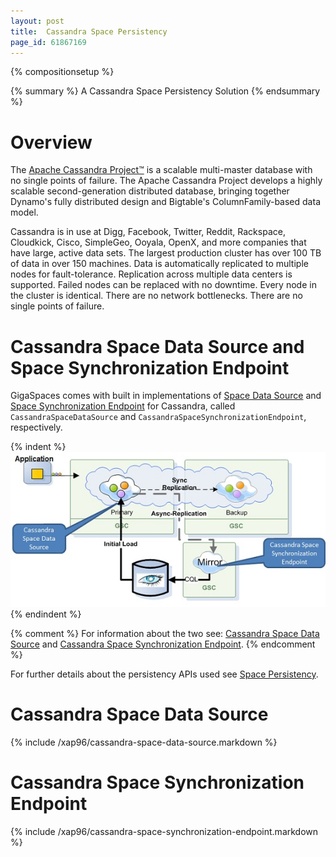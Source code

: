 ```yaml
---
layout: post
title:  Cassandra Space Persistency
page_id: 61867169
---
```


{% compositionsetup %}

{% summary %} A Cassandra Space Persistency Solution {% endsummary %}

# Overview

The [Apache Cassandra Project™](http://cassandra.apache.org) is a scalable multi-master database with no single points of failure. The Apache Cassandra Project develops a highly scalable second-generation distributed database, bringing together Dynamo's fully distributed design and Bigtable's ColumnFamily-based data model.

Cassandra is in use at Digg, Facebook, Twitter, Reddit, Rackspace, Cloudkick, Cisco, SimpleGeo, Ooyala, OpenX, and more companies that have large, active data sets. The largest production cluster has over 100 TB of data in over 150 machines. Data is automatically replicated to multiple nodes for fault-tolerance. Replication across multiple data centers is supported. Failed nodes can be replaced with no downtime. Every node in the cluster is identical. There are no network bottlenecks. There are no single points of failure.

# Cassandra Space Data Source and Space Synchronization Endpoint

GigaSpaces comes with built in implementations of [Space Data Source](/xap96/space-data-source-api.html) and [Space Synchronization Endpoint](/xap96/space-synchronization-endpoint-api.html) for Cassandra, called `CassandraSpaceDataSource` and `CassandraSpaceSynchronizationEndpoint`, respectively.

{% indent %}
![CassMirrorNew.jpg](/attachment_files/CassMirrorNew.jpg)
{% endindent %}

{% comment %}
For information about the two see: [Cassandra Space Data Source](/xap96/cassandra-space-data-source.html) and [Cassandra Space Synchronization Endpoint](/xap96/cassandra-space-synchronization-endpoint.html).
{% endcomment %}

For further details about the persistency APIs used see [Space Persistency](/xap96/space-persistency.html).

# Cassandra Space Data Source

{% include /xap96/cassandra-space-data-source.markdown %}

# Cassandra Space Synchronization Endpoint

{% include /xap96/cassandra-space-synchronization-endpoint.markdown %}
